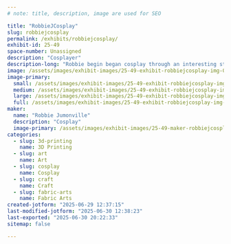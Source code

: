 ```yaml
---
# note: title, description, image are used for SEO

title: "RobbieJCosplay"
slug: robbiejcosplay
permalink: /exhibits/robbiejcosplay/
exhibit-id: 25-49
space-number: Unassigned
description: "Cosplayer"
description-long: "Robbie begin began cosplay through an interesting start. They began dancing at age 3, as they got older it was hard to find “male” costumes… so they started to design their own. At first their mother made them, but Robbie watched and learned eventually making them themselves. Robbie’s first introduction to anime was Sailor Moon in the 90’s while in high school. This lead to them making their first “cosplay” for a Halloween party. Their friends decided they wanted to do a Sailor Moon group and Robbie choice Prince Diamond. About a year or two later they attended their first conversation in New Orleans and it was like a whole new world opened up to them! Since then they continued to design and make costumes including their sisters wedding dress. With every new cosplay, Robbie tries to incorporate a new skill, technique or material they’ve never worked with before always trying to improve."
image: /assets/images/exhibit-images/25-49-exhibit-robbiejcosplay-img-0592-large.jpeg
image-primary: 
  small: /assets/images/exhibit-images/25-49-exhibit-robbiejcosplay-img-0592-small.jpeg
  medium: /assets/images/exhibit-images/25-49-exhibit-robbiejcosplay-img-0592-medium.jpeg
  large: /assets/images/exhibit-images/25-49-exhibit-robbiejcosplay-img-0592-large.jpeg
  full: /assets/images/exhibit-images/25-49-exhibit-robbiejcosplay-img-0592-full.jpeg
maker: 
  name: "Robbie Jumonville"
  description: "Cosplay"
  image-primary: /assets/images/exhibit-images/25-49-maker-robbiejcosplay-img-1313-medium.png
categories: 
  - slug: 3d-printing
    name: 3D Printing
  - slug: art
    name: Art
  - slug: cosplay
    name: Cosplay
  - slug: craft
    name: Craft
  - slug: fabric-arts
    name: Fabric Arts
created-jotform: "2025-06-29 12:37:15"
last-modified-jotform: "2025-06-30 12:38:23"
last-exported: "2025-06-30 20:22:33"
sitemap: false

---
```

